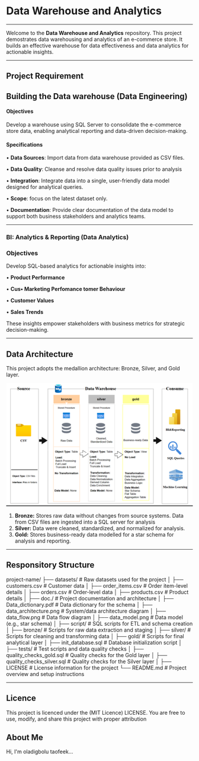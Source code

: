 # Data Warehouse and Analytics
----

Welcome to the **Data Warehouse and Analytics** repository.
This project demostrates data warehousing and analytics of an e-commerce store.  It builds an effective warehouse for data effectiveness and data analytics for actionable insights.

---

## Project Requirement 

## Building the Data warehouse (Data Engineering)

#### Objectives 
Develop a warehouse using SQL Server to consolidate the e-commerce store data, enabling analytical reporting and data-driven decision-making.

#### Specifications
•	**Data Sources**: Import data from data warehouse provided as CSV files.

•	**Data Quality**: Cleanse and resolve data quality issues prior to analysis

•	**Integration**: Integrate data into a single, user-friendly data model designed for analytical queries.

•	**Scope**: focus on the latest dataset only.

•	**Documentation**: Provide clear documentation of the data model to support both business stakeholders and analytics teams.

---

### BI: Analytics & Reporting (Data Analytics)

### Objectives 
Develop SQL-based analytics for actionable insights into:

•	**Product Performance**

•	**Cus•	**Marketing Perfomance**
tomer Behaviour**

•	**Customer Values**

•	**Sales Trends**


These insights empower stakeholders with business metrics for strategic decision-making.

---

## Data Architecture

This project adopts the medallion architecture: Bronze, Silver, and Gold layer.

![Data Architecture](doc./data_architecture.png)

1. **Bronze:** Stores raw data without changes from source systems. Data from CSV files are ingested into a SQL server for analysis
2. **Silver:** Data were cleaned, standardized, and normalized for analysis.
3. **Gold:** Stores business-ready data modelled for a star schema for analysis and reporting.    

---

## Responsitory Structure

project-name/
├── datasets/                     # Raw datasets used for the project
│   ├── customers.csv             # Customer data
│   ├── order_items.csv           # Order item-level details
│   ├── orders.csv                # Order-level data
│   ├── products.csv              # Product details
│
├── doc./                         # Project documentation and architecture
│   ├── Data_dictionary.pdf       # Data dictionary for the schema
│   ├── data_architecture.png     # System/data architecture diagram
│   ├── data_flow.png             # Data flow diagram
│   ├── data_model.png            # Data model (e.g., star schema)
│
├── script/                       # SQL scripts for ETL and schema creation
│   ├── bronze/                   # Scripts for raw data extraction and staging
│   ├── silver/                   # Scripts for cleaning and transforming data
│   ├── gold/                     # Scripts for final analytical layer
│   ├── init_database.sql         # Database initialization script
│
├── tests/                        # Test scripts and data quality checks
│   ├── quality_checks_gold.sql   # Quality checks for the Gold layer
│   ├── quality_checks_silver.sql # Quality checks for the Silver layer
│
├── LICENSE                       # License information for the project
└── README.md                     # Project overview and setup instructions


---
## Licence

This project is licenced under the (MIT Licence) LICENSE. You are free to use, modify, and share this project with proper attribution

## About Me

Hi, I'm oladigbolu taofeek...


